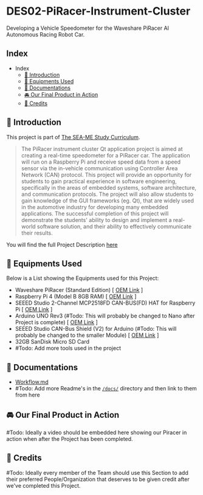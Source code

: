 # DES02-PiRacer-Instrument-Cluster
Developing a Vehicle Speedometer for the Waveshare PiRacer AI Autonomous Racing Robot Car.


## Index
- Index
  - [:loudspeaker:  Introduction](#loudspeaker--introduction)
  - [:wrench:  Equipments Used](#wrench--equipments-used)
  - [:memo:  Documentations](#memo--documentations)
  - [:oncoming_automobile:  Our Final Product in Action](#oncoming_automobile--our-final-product-in-action)
  - [:purple_heart:  Credits](#purple_heart--credits)


## :loudspeaker:  Introduction
This project is part of [The SEA-ME Study Curriculum](https://github.com/SEA-ME).
> The PiRacer instrument cluster Qt application project is aimed at creating a real-time speedometer for a PiRacer car. The application will run on a Raspberry Pi and receive speed data from a speed sensor via the in-vehicle communication using Controller Area Network (CAN) protocol. This project will provide an opportunity for students to gain practical experience in software engineering, specifically in the areas of embedded systems, software architecture, and communication protocols. The project will also allow students to gain knowledge of the GUI frameworks (eg. Qt), that are widely used in the automotive industry for developing many embedded applications. The successful completion of this project will demonstrate the students' ability to design and implement a real-world software solution, and their ability to effectively communicate their results.

You will find the full Project Description [here](https://github.com/SEA-ME/DES_Instrument-Cluster)




## :wrench:  Equipments Used
Below is a List showing the Equipments used for this Project:

- Waveshare PiRacer (Standard Edition) [ [OEM Link](https://www.waveshare.com/piracer-ai-kit.htm) ]
- Raspberry Pi 4 (Model B 8GB RAM) [ [OEM Link](https://www.raspberrypi.com/products/raspberry-pi-4-model-b/) ]
- SEEED Studio 2-Channel MCP2518FD CAN-BUS(FD) HAT for Raspberry Pi [ [OEM Link](https://www.seeedstudio.com/CAN-BUS-FD-HAT-for-Raspberry-Pi-p-4742.html) ]
- Arduino UNO Rev3 (#Todo: This will probably be changed to Nano after Project is complete) [ [OEM Link](https://store.arduino.cc/products/arduino-uno-rev3) ]
- SEEED Studio CAN-Bus Shield (V2) for Arduino (#Todo: This will probably be changed to the smaller Module) [ [OEM Link](https://www.seeedstudio.com/CAN-BUS-Shield-V2.html) ]
- 32GB SanDisk Micro SD Card
- #Todo: Add more tools used in the project


## :memo:  Documentations
- [Workflow.md](https://github.com/)
- #Todo: Add more Readme's in the [`/docs/`](/docs/) directory and then link to them from here


## :oncoming_automobile:  Our Final Product in Action
#Todo: Ideally a video should be embedded here showing our Piracer in action when after the Project has been completed.


## :purple_heart:  Credits
#Todo: Ideally every member of the Team should use this Section to add their preferred People/Organization that deserves to be given credit after we've completed this Project.

